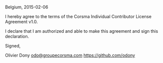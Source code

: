 Belgium, 2015-02-06

I hereby agree to the terms of the Corsma Individual Contributor License
Agreement v1.0.

I declare that I am authorized and able to make this agreement and sign this
declaration.

Signed,

Olivier Dony odo@groupecorsma.com https://github.com/odony
